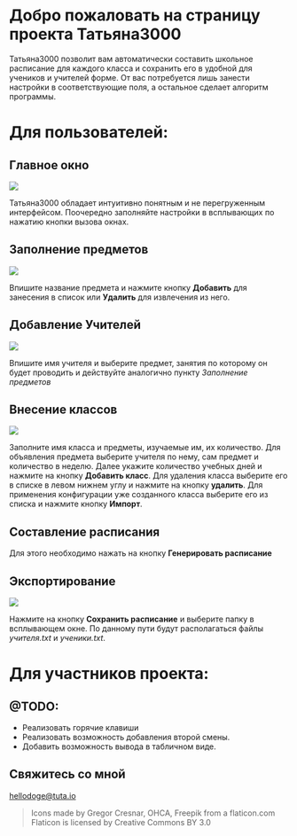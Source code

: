 ﻿# Добро пожаловать на страницу проекта Татьяна3000
Татьяна3000 позволит вам автоматически составить школьное расписание для каждого класса и сохранить его в удобной для учеников и учителей форме. От вас потребуется лишь занести настройки в соответствующие поля, а остальное сделает алгоритм программы.

# Для пользователей:

## Главное окно 
![](https://pp.userapi.com/c849536/v849536174/fd3b5/74bvIW6rMP0.jpg)

Татьяна3000 обладает интуитивно понятным и не перегруженным интерфейсом. Поочередно заполняйте настройки в всплывающих по нажатию кнопки вызова окнах. 

## Заполнение предметов
![](https://pp.userapi.com/c846124/v846124277/172400/l9agcgAMYE0.jpg)

Впишите название предмета и нажмите кнопку **Добавить** для занесения в список или **Удалить** для извлечения из него.

## Добавление Учителей
![](https://pp.userapi.com/c851332/v851332680/54a5a/5fnsTRno01U.jpg)

Впишите имя учителя и выберите предмет, занятия по которому он будет проводить и действуйте аналогично пункту *Заполнение предметов*

## Внесение классов
![](https://pp.userapi.com/c849536/v849536174/fd3ae/E43bcvwYkBc.jpg)

Заполните имя класса и предметы, изучаемые им, их количество. Для объявления предмета выберите учителя по нему, сам предмет и количество в неделю. Далее укажите количество учебных дней и нажмите на кнопку **Добавить класс**. 
Для удаления класса выберите его в списке в левом нижнем углу и нажмите на кнопку **удалить**.
Для применения конфигурации уже созданного класса выберите его из списка и нажмите кнопку **Импорт**.

## Составление расписания
Для этого необходимо нажать на кнопку **Генерировать расписание**

## Экспортирование
![](https://pp.userapi.com/c846124/v846124277/1723e4/cr5eLdq9t9Y.jpg)

Нажмите на кнопку **Сохранить расписание** и выберите папку в всплывающем окне.
По данному пути будут располагаться файлы *учителя.txt* и *ученики.txt*.

# Для участников проекта:

## @TODO:

- Реализовать горячие клавиши
- Реализовать возможность добавления второй смены.
- Добавить возможность вывода в табличном виде.

## Свяжитесь со мной
hellodoge@tuta.io
>Icons made by Gregor Cresnar, OHCA, Freepik from а flaticon.com Flaticon is licensed by Creative Commons BY 3.0
